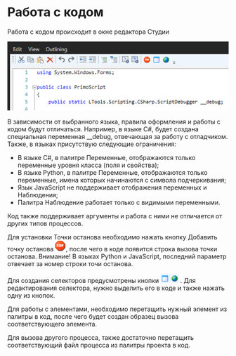 # Работа с кодом

Работа с кодом происходит в окне редактора Студии

![](<../../.gitbook/assets/image (945).png>)

В зависимости от выбранного языка, правила оформления и работы с кодом будут отличаться. Например, в языке C#, будет создана специальная переменная \_\_debug, отвечающая за работу с отладчиком. Также, в языках присутствую следующие ограничения:

* В языке C#, в палитре Переменные, отображаются только переменные уровня класса (поля и свойства);
* В языке Python, в палитре Переменные, отображаются только переменные, имена которых начинаются с символа подчеркивания;
* Язык JavaScript не поддерживает отображения переменных и Наблюдения;
* Палитра Наблюдение работает только с видимыми переменными.

Код также поддерживает аргументы и работа с ними не отличается от других типов процессов.

Для установки Точки останова необходимо нажать кнопку Добавить точку останова <img src="../../.gitbook/assets/stop.png" alt="" data-size="line">, после чего в коде появится строка вызова точки останова. Внимание! В языках Python и JavaScript, последний параметр отвечает за номер строки точи останова.&#x20;

Для создания селекторов предусмотрены кнопки <img src="../../.gitbook/assets/image (874).png" alt="" data-size="line"> . Для редактирования селектора, нужно выделить его в коде и также нажать одну из кнопок.

Для работы с элементами, необходимо перетащить нужный элемент из палитры в код, после чего будет создан образец вызова соответствующего элемента.

Для вызова другого процесса, также достаточно перетащить соответствующий файл процесса из палитры проекта в код.
